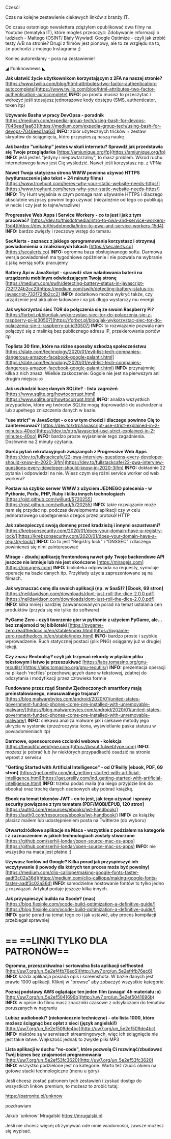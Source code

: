 Cześć!

Czas na kolejne zestawienie ciekawych linków z branży IT.

Od czasu ostatniego newslettera zdążyłem opublikować dwa filmy na Youtube (tematyka IT), które mogłeś przeoczyć:
Zdobywanie informacji o ludziach - Maltego (OSINT/ Biały Wywiad)
Google Optimize - czyli jak zrobić testy A/B na stronie?
Drugi z filmów jest pionowy, ale to ze względu na to, że pochodzi z mojego Instagrama ;)

 

Koniec autoreklamy - pora na zestawienie!

 

◢ #unknownews ◣

**Jak ułatwić życie użytkownikom korzystającym z 2FA na naszej stronie?**
[https://www.twilio.com/blog/html-attributes-two-factor-authentication-autocomplete](https://www.twilio.com/blog/html-attributes-two-factor-authentication-autocomplete)
**INFO:** po prostu musisz to przeczytać i wdrożyć jeśli stosujesz jednorazowe kody dostępu (SMS, authenticator, token itp)

**Używanie Basha w pracy DevOpsa - poradnik**
[https://medium.com/expedia-group-tech/using-bash-for-devops-7046eed1aa63](https://medium.com/expedia-group-tech/using-bash-for-devops-7046eed1aa63)
**INFO:** zbiór użytecznych tricków + zestaw skryptów do ściągnięcia, które przyspieszą naszą naukę

**Jak bardzo "unikalny" jesteś w skali internetu? Sprawdź jak przedstawia się Twoje przeglądarka**
[https://amiunique.org/fp](https://amiunique.org/fp)
**INFO:** jeśli jesteś "jedyny i niepowtarzalny", to masz problem. Wśród ruchu internetowego łatwo jest Cię wyśledzić. Nawet jeśli korzystasz np. z VPNa

**Nawet Twoja statyczna strona WWW powinna używać HTTPS (wytłumaczenie jako tekst + 24 minuty filmu)**
[https://www.troyhunt.com/heres-why-your-static-website-needs-https/](https://www.troyhunt.com/heres-why-your-static-website-needs-https/)
**INFO:** Try Hunt wyjaśnia w czym pomaga nam używanie HTTPS i dlaczego absolutnie wszyscy powinni tego używać (niezależnie od tego co publikują w necie i czy jest to tajne/wrażliwe)

**Progressive Web Apps i Service Workery - co to jest i jak z tym pracować?**
[https://dev.to/thisdotmedia/intro-to-pwa-and-service-workers-15d4](https://dev.to/thisdotmedia/intro-to-pwa-and-service-workers-15d4)
**INFO:** bardzo zwięzły i rzeczowy wstęp do tematu

**SecAlerts - zaznacz z jakiego oprogramowania korzystasz i otrzymuj powiadomienia o znalezionych lukach**
[https://secalerts.co](https://secalerts.co)
**INFO:** ogromna baza obsługiwanego softu. Darmowa wersja powiadomień ma tygodniowe opóźnienie i nie pozwala na wybranie z jaką wersją softu pracujemy

**Battery Api w JavaScript - sprawdź stan naładowania baterii na urządzeniu mobilnym odwiedzającym Twoją stronę**
[https://medium.com/swlh/detecting-battery-status-in-javascript-732f724b2cc2](https://medium.com/swlh/detecting-battery-status-in-javascript-732f724b2cc2)
**INFO:** dodatkowo można wykryć także, czy urządzenie jest aktualnie ładowane i na jak długo wystarczy mu energii.

**Jak wykorzystać sieć TOR do połączenia się ze swoim Raspberry Pi?**
[https://forbot.pl/blog/jak-wykorzystac-siec-tor-do-polaczenia-sie-z-raspberry-pi-id30507](https://forbot.pl/blog/jak-wykorzystac-siec-tor-do-polaczenia-sie-z-raspberry-pi-id30507)
**INFO:** to rozwiązanie pozwala nam połączyć się z malinką bez publicznego adresu IP, przekierowania portów itp

**Toplista 30 firm, które na różne sposoby szkodzą społeczeństwu**
[https://slate.com/technology/2020/01/evil-list-tech-companies-dangerous-amazon-facebook-google-palantir.html](https://slate.com/technology/2020/01/evil-list-tech-companies-dangerous-amazon-facebook-google-palantir.html)
**INFO:** przynajmniej kilka z nich znasz. Wielkie zaskoczenie: Gogole nie jest na pierwszym ani drugim miejscu :o

**Jak uszkodzić bazę danych SQLite? - lista zagrożeń**
[https://www.sqlite.org/howtocorrupt.html](https://www.sqlite.org/howtocorrupt.html)
**INFO:** analiza wszystkich przypadków, które wg twórców SQLite mogą doprowadzić do uszkodzenia lub zupełnego zniszczenia danych w bazie.

**"use strict" w JavaScript - o co w tym chodzi i dlaczego powinno Cię to zainteresować?**
[https://dev.to/xtrp/javascript-use-strict-explained-in-2-minutes-40oo](https://dev.to/xtrp/javascript-use-strict-explained-in-2-minutes-40oo)
**INFO:** bardzo proste wyjaśnienie tego zagadnienia. Dosłownie na 2 minuty czytania.

**Garść pytań rekrutacyjnych związanych z Progressive Web Apps**
[https://dev.to/fullstackcafe/22-pwa-interview-questions-every-developer-should-know-in-2020-3jfm](https://dev.to/fullstackcafe/22-pwa-interview-questions-every-developer-should-know-in-2020-3jfm)
**INFO:** dokładnie 22 pytania i odpowiedzi na nie. Wiesz czym się różni service worker od web workera?

**Postaw na szybko serwer WWW z użyciem JEDNEGO polecenia - w Pythonie, Perlu, PHP, Ruby i kilku innych technologiach**
[https://gist.github.com/willurd/5720255](https://gist.github.com/willurd/5720255)
**INFO:** takie rozwiązanie może nam się przydać np. podczas developmentu aplikacji czy w celu jednorazowego udostępnienia czegoś przez protokół HTTP

**Jak zabezpieczyć swoją domenę przed kradzieżą i innymi oszustwami?**
[https://krebsonsecurity.com/2020/01/does-your-domain-have-a-registry-lock/](https://krebsonsecurity.com/2020/01/does-your-domain-have-a-registry-lock/)
**INFO:** Co to jest "Registry lock" i "DNSSEC" i dlaczego powinieneś się nimi zainteresować

**Mirage - zbuduj aplikację frontendową nawet gdy Twoje backendowe API jeszcze nie istnieje lub nie jest skończone**
[https://miragejs.com](https://miragejs.com)
**INFO:** biblioteka odpowiada na requesty, symuluje operacje na bazie danych itp. Przykłady użycia zaprezentowane są na filmach.

**Jak wyznaczać cenę dla swoich aplikacji (np. w SaaS)? [Ebook, 69 stron]**
[https://neildavidson.com/downloads/dont-just-roll-the-dice-2.0.0.pdf](https://neildavidson.com/downloads/dont-just-roll-the-dice-2.0.0.pdf)
**INFO:** kilka mniej i bardziej zaawansowanych porad na temat ustalania cen produktów (przyda się nie tylko do software)

**PyGame Zero - czyli tworzenie gier w pythonie z użyciem PyGame, ale... bez znajomości tej biblioteki**
[https://pygame-zero.readthedocs.io/en/stable/index.html](https://pygame-zero.readthedocs.io/en/stable/index.html)
**INFO:** bardzo proste i szybkie wprowadzenie. Ruch statycznej postaci (plik PNG) osiągamy już w drugiej lekcji.

**Czy znasz Rectoolsy? czyli jak trzymać rekordy w płąskim pliku tekstowym i łatwo je przeszukiwać**
[https://labs.tomasino.org/gnu-recutils/](https://labs.tomasino.org/gnu-recutils/)
**INFO:** prezentacja operacji na plikach &lsquo;recfiles&rsquo; przechowujących dane w tekstowej, zdatnej do odczytania i modyfikacji przez człowieka formie

**Fundowane przez rząd Stanów Zjednoczonych smartfony mają preinstalowanego, nieusuwalnego trojana?**
[https://blog.malwarebytes.com/android/2020/01/united-states-government-funded-phones-come-pre-installed-with-unremovable-malware/](https://blog.malwarebytes.com/android/2020/01/united-states-government-funded-phones-come-pre-installed-with-unremovable-malware/)
**INFO:** ciekawa analiza malware jak i ciekawe metody jego ukrycia w systemie (przeźroczysta ikona, wyświetlanie paska statusu w powiadomieniach itp)

**Darmowe, opensourcowe czcionki webowe - kolekcja**
[https://beautifulwebtype.com](https://beautifulwebtype.com)
**INFO:** możesz je pobrać lub (w niektórych przypadkach) osadzić na stronie wprost z serwisu

**"Getting Started with Artificial Intelligence" - od O&rsquo;Reilly [ebook, PDF, 69 stron]**
[https://get.oreilly.com/ind_getting-started-with-artificial-intelligence.html](https://get.oreilly.com/ind_getting-started-with-artificial-intelligence.html)
**INFO:** trzeba podać maila (na niego przyjdzie link do ebooka) oraz trochę danych osobowych aby pobrać książkę.

**Ebook na temat tokenów JWT - co to jest, jak tego używać i sprawy security powiązane z tym tematem [PDF/MOBI/EPUB, 120 stron]**
[https://auth0.com/resources/ebooks/jwt-handbook/](https://auth0.com/resources/ebooks/jwt-handbook/)
**INFO:** za książkę płacisz mailem lub udostępnieniem posta na Twitterze (do wyboru)

**Otwartoźródłowe aplikacje na Maca - wszystkie z podziałem na kategorie i z zaznaczeniem w jakich technologiach zostały stworzone**
[https://github.com/serhii-londar/open-source-mac-os-apps](https://github.com/serhii-londar/open-source-mac-os-apps)
**INFO:** nie wszystko na maca jest płatne ;)

**Używasz fontów od Google? Kilka porad jak przyspieszyć ich wczytywanie (i powody dla których ten proces może być powolny)**
[https://medium.com/clio-calliope/making-google-fonts-faster-aadf3c02a36d](https://medium.com/clio-calliope/making-google-fonts-faster-aadf3c02a36d)
**INFO:** samodzielne hostowanie fontów to tylko jedno z rozwiązań. Artykuł podaje jeszcze kilka innych.

**Jak przyspieszyć builda na Xcode? (mac)**
[https://blog.flexiple.com/xcode-build-optimization-a-definitive-guide/](https://blog.flexiple.com/xcode-build-optimization-a-definitive-guide/)
**INFO:** garść porad na temat tego co i jak ustawić, aby proces kompilacji przebiegał sprawniej

== **==LINKI TYLKO DLA PATRONÓW==**
 ==
**Ogromna, przeszukiwalna i sortowalna lista aplikacji selfhosted**
[http://uw7.org/un_5e2ef4fb76ec6](http://uw7.org/un_5e2ef4fb76ec6)
**INFO:** każda aplikacja posiada opis i screenshota. W bazie danych jest prawie 1000 aplikacji. Kliknij w "browse" aby zobaczyć wszystkie kategorie.

**Poznaj podstawy AWS oglądając ten jeden film (uwaga! 4h materiału :o)**
[http://uw7.org/un_5e2ef5041696b](http://uw7.org/un_5e2ef5041696b)
**INFO:** w opisie do filmu masz znaczniki czasowe z odsyłaczami do tematów poruszanych w nagraniu

**Lubisz audiobooki? (niekoniecznie techniczne) - oto lista 1000, które możesz ściągnąć bez opłat z sieci (język angielski!)**
[http://uw7.org/un_5e2ef509de4bc](http://uw7.org/un_5e2ef509de4bc)
**INFO:** niektóre są w serwisach streamingowych, więc ich ściągnięcie nie jest takie łatwe. Większość jednak to zwykłe pliki MP3

**Lista aplikacji w duchu "no-code", które pozwolą Ci rozwinąć/zbudować Twój biznes bez znajomości programowania**
[http://uw7.org/un_5e2ef53fc3620](http://uw7.org/un_5e2ef53fc3620)
**INFO:** wszystko podzielone jest na kategorie. Warto też rzucić okiem na gotowe stacki technologiczne (menu u góry)

 

Jeśli chcesz zostać patronem tych zestawień i zyskać dostęp do wszystkich linków premium, to możesz to zrobić tutaj:

https://patronite.pl/unknow

 
pozdrawiam

Jakub 'unknow' Mrugalski
https://mrugalski.pl
 

Jeśli nie chcesz więcej otrzymywać ode mnie wiadomości, zawsze możesz się wypisać.